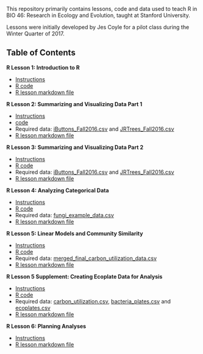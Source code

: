 This repository primarily contains lessons, code and data used to teach R in BIO 46: Research in Ecology and Evolution, taught at Stanford University.

Lessons were initially developed by Jes Coyle for a pilot class during the Winter Quarter of 2017.

## Table of Contents

**R Lesson 1: Introduction to R**

  * [Instructions](https://rawgit.com/jescoyle/BIO46/master/2017/R-lessons/Lessons/R-lesson1.html)
  * [R code](https://github.com/jescoyle/BIO46/raw/master/2017/R-lessons/Code/R-lesson1.r)
  * [R lesson markdown file](https://github.com/jescoyle/BIO46/raw/master/2017/R-lessons/Lessons/R-lesson1.Rmd)

**R Lesson 2: Summarizing and Visualizing Data Part 1**

  * [Instructions](https://rawgit.com/jescoyle/BIO46/master/2017/R-lessons/Lessons/R-lesson2.html)
  * [code](https://github.com/jescoyle/BIO46/raw/master/2017/R-lessons/Code/R-lesson2.R)
  * Required data: [iButtons_Fall2016.csv](https://github.com/jescoyle/BIO46/raw/master/2017/R-lessons/Data/iButtons_Fall2016.csv) and [JRTrees_Fall2016.csv](https://github.com/jescoyle/BIO46/raw/master/2017/R-lessons/Data/JRTrees_Fall2016.csv)
  * [R lesson markdown file](https://github.com/jescoyle/BIO46/raw/master/2017/R-lessons/Lessons/R-lesson2.Rmd)

**R Lesson 3: Summarizing and Visualizing Data Part 2**

  * [Instructions](https://rawgit.com/jescoyle/BIO46/master/2017/R-lessons/Lessons/R-lesson3.html)
  * [R code](https://github.com/jescoyle/BIO46/raw/master/2017/R-lessons/Code/R-lesson3.R)
  * Required data: [iButtons_Fall2016.csv](https://github.com/jescoyle/BIO46/raw/master/2017/R-lessons/Data/iButtons_Fall2016.csv) and [JRTrees_Fall2016.csv](https://github.com/jescoyle/BIO46/raw/master/2017/R-lessons/Data/JRTrees_Fall2016.csv)
  * [R lesson markdown file](https://github.com/jescoyle/BIO46/raw/master/2017/R-lessons/Lessons/R-lesson3.Rmd)
	
**R Lesson 4: Analyzing Categorical Data**

  * [Instructions](https://rawgit.com/jescoyle/BIO46/master/2017/R-lessons/Lessons/R-lesson4.html)
  * [R code](https://github.com/jescoyle/BIO46/raw/master/2017/R-lessons/Code/R-lesson4.R)
  * Required data: [fungi_example_data.csv](https://github.com/jescoyle/BIO46/raw/master/2017/R-lessons/Data/fungi_example_data.csv)
  * [R lesson markdown file](https://github.com/jescoyle/BIO46/raw/master/2017/R-lessons/Lessons/R-lesson4.Rmd)
	
**R Lesson 5: Linear Models and Community Similarity**

  * [Instructions](https://rawgit.com/jescoyle/BIO46/master/2017/R-lessons/Lessons/R-lesson5.html)
  * [R code](https://github.com/jescoyle/BIO46/raw/master/2017/R-lessons/Code/R-lesson5.R)
  * Required data: [merged_final_carbon_utilization_data.csv](https://github.com/jescoyle/BIO46/raw/master/2017/R-lessons/Data/merged_final_carbon_utilization_data.csv)
  * [R lesson markdown file](https://github.com/jescoyle/BIO46/raw/master/2017/R-lessons/Lessons/R-lesson5.Rmd)

**R Lesson 5 Supplement: Creating Ecoplate Data for Analysis**

  * [Instructions](https://rawgit.com/jescoyle/BIO46/master/2017/R-lessons/Lessons/R-lesson5-supplement.html)
  * [R code](https://github.com/jescoyle/BIO46/raw/master/2017/R-lessons/Code/R-lesson5-supplement.R)
  * Required data: [carbon_utilization.csv](https://github.com/jescoyle/BIO46/raw/master/2017/R-lessons/Data/carbon_utilization.csv), [bacteria_plates.csv](https://github.com/jescoyle/BIO46/raw/master/2017/R-lessons/Data/bacteria_plates.csv) and [ecoplates.csv](https://github.com/jescoyle/BIO46/raw/master/R-lessons/Data/ecoplates.csv)
  * [R lesson markdown file](https://github.com/jescoyle/BIO46/raw/master/2017/R-lessons/Lessons/R-lesson5-supplement.Rmd)	
	
**R Lesson 6: Planning Analyses**

  * [Instructions](https://rawgit.com/jescoyle/BIO46/master/2017/R-lessons/Lessons/R-lesson6.html)
  * [R lesson markdown file](https://github.com/jescoyle/BIO46/raw/master/2017/R-lessons/Lessons/R-lesson6.Rmd)
	

